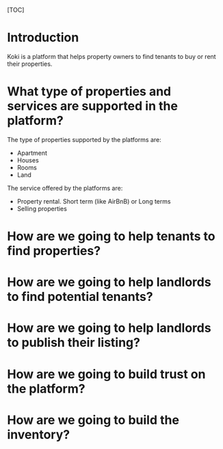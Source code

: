 [TOC]

# Introduction

Koki is a platform that helps property owners to find tenants to buy or rent their properties.

# What type of properties and services are supported in the platform?

The type of properties supported by the platforms are:

- Apartment
- Houses
- Rooms
- Land

The service offered by the platforms are:

- Property rental. Short term (like AirBnB) or Long terms
- Selling properties

# How are we going to help tenants to find properties?

# How are we going to help landlords to find potential tenants?

# How are we going to help landlords to publish their listing?

# How are we going to build trust on the platform?

# How are we going to build the inventory?


